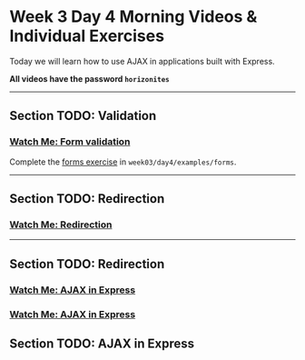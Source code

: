 # Week 3 Day 4 Morning Videos & Individual Exercises

Today we will learn how to use AJAX in applications built with Express.

**All videos have the password `horizonites`**

---

## Section TODO: Validation

### [Watch Me: Form validation](https://vimeo.com/221131674)

Complete the [forms exercise](forms/) in `week03/day4/examples/forms`.

---

## Section TODO: Redirection

### [Watch Me: Redirection](https://vimeo.com/221382208)

---

## Section TODO: Redirection

### [Watch Me: AJAX in Express](TODO)
### [Watch Me: AJAX in Express](TODO)

## Section TODO: AJAX in Express

